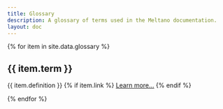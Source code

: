 ```yaml
---
title: Glossary
description: A glossary of terms used in the Meltano documentation.
layout: doc
---
```


{% for item in site.data.glossary %}

<h2>{{ item.term }}</h2>

<p>{{ item.definition }}
{% if item.link %}
<a href="{{ item.link }}">Learn more...</a>
{% endif %}
</p>

{% endfor %}
